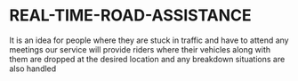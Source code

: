 # REAL-TIME-ROAD-ASSISTANCE
It is an idea for people where they are stuck in traffic and have to attend any meetings our service will provide riders where their vehicles along with them are dropped at the desired location and any breakdown situations are also handled
